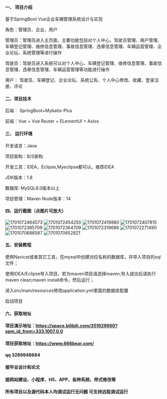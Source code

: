 

#### 一、 项目介绍
基于SpringBoot Vue企业车辆管理系统设计与实现

角色：管理员、企业、用户

管理员：管理员进入主页面，主要功能包括对个人中心、驾驶员管理、用户管理、车辆登记管理、维修信息管理、事故信息管理、违章信息管理、车辆运营管理、企业论坛、系统管理等进行操作

驾驶员：驾驶员进入系统可以对个人中心、车辆登记管理、维修信息管理、事故信息管理、违章信息管理、车辆运营管理等功能进行操作

用户： 驾驶员、车辆登记、企业论坛、系统公告、个人中心修改、收藏、登录注册、评论

#### 二、项目技术
后端： SpringBoot+Mybatis-Plus

前端：Vue + Vue Router + ELementUI + Axios

#### 三、 运行环境
开发语言：Java

项目架构：B/S架构

开发工具：IDEA，Eclipse,Myeclipse都可以。推荐IDEA

JDK版本：1.8

数据库: MySQL8.0版本以上

项目管理：Maven
Node版本：14
#### 四、运行截图（点图片可放大）

![1701072464573](https://github.com/666bears/carings/assets/143094776/61b90b24-77eb-45f3-bdcd-f4342b86f3f2)
![1701072454250](https://github.com/666bears/carings/assets/143094776/9941f145-453a-4b02-ad23-8ebfe0bab080)
![1701072419880](https://github.com/666bears/carings/assets/143094776/8f505ac4-9502-45ed-b78e-1a645aa30f8d)
![1701072407815](https://github.com/666bears/carings/assets/143094776/2c7aa49b-5ae4-4fe8-99dd-23a6ff18443d)
![1701072385709](https://github.com/666bears/carings/assets/143094776/9f00e023-7b10-4375-be59-fae106c12f2e)
![1701072364709](https://github.com/666bears/carings/assets/143094776/4f270897-e07a-4789-afba-d3915f3db7fe)
![1701072319686](https://github.com/666bears/carings/assets/143094776/be9a459e-757c-40a5-885d-d7b34edc9d72)
![1701072271490](https://github.com/666bears/carings/assets/143094776/e45cded2-0b0c-436d-8bbd-981e41608a81)
![1701070686587](https://github.com/666bears/carings/assets/143094776/be0eb6ce-3b66-4f9d-ab7e-520c0167acb2)
![1701070652821](https://github.com/666bears/carings/assets/143094776/4f1d4de8-5a55-4bf5-9ebc-bd0003e2021f)



#### 五、安装教程
使用Navicat或者其它工具，在mysql中创建对应名称的数据库，并导入项目的sql文件；

使用IDEA/Eclipse导入项目，若为maven项目请选择maven;导入成功后请执行maven clean;maven install命令，然后运行；

进入src/main/resources修改application.yml里面的数据库配置

启动项目

#### 六、获取地址
#### 项目演示地址：https://space.bilibili.com/351929960?spm_id_from=333.1007.0.0
#### 项目获取地址：https://www.666bear.com/
#### qq 3289948684
#### 接毕业设计和论文
#### 接网站建设、小程序、H5、APP、各种系统、样式修改等
#### 所有项目以及源代码本人均调试运行无问题 可支持远程调试运行



